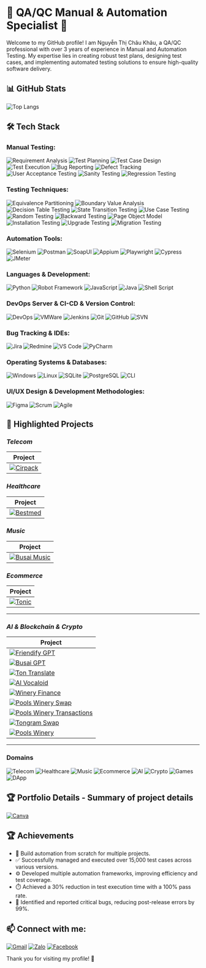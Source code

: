 # 🌟 QA/QC Manual & Automation Specialist 🌟

Welcome to my GitHub profile! I am Nguyễn Thị Châu Khâu, a QA/QC professional with over 3 years of experience in Manual and Automation Testing. My expertise lies in creating robust test plans, designing test cases, and implementing automated testing solutions to ensure high-quality software delivery.

## 📊 GitHub Stats
![Top Langs](https://github-readme-stats.vercel.app/api/top-langs/?username=chaukhau19&layout=compact&theme=radical)

## 🛠️ Tech Stack

### **Manual Testing:**
![Requirement Analysis](https://img.shields.io/badge/-Requirement_Analysis-FF5733?style=flat) 
![Test Planning](https://img.shields.io/badge/-Test_Planning-F39C12?style=flat) 
![Test Case Design](https://img.shields.io/badge/-Test_Case_Design-FFC300?style=flat) 
![Test Execution](https://img.shields.io/badge/-Test_Execution-007BFF?style=flat) 
![Bug Reporting](https://img.shields.io/badge/-Bug_Reporting-DAF7A6?style=flat) 
![Defect Tracking](https://img.shields.io/badge/-Defect_Tracking-28A745?style=flat) 
![User Acceptance Testing](https://img.shields.io/badge/-User_Acceptance_Testing-8E44AD?style=flat) 
![Sanity Testing](https://img.shields.io/badge/-Sanity_Testing-8E44AD?style=flat) 
![Regression Testing](https://img.shields.io/badge/-Regression_Testing-581845?style=flat) 

### **Testing Techniques:**
![Equivalence Partitioning](https://img.shields.io/badge/-Equivalence_Partitioning-FF5733?style=flat) 
![Boundary Value Analysis](https://img.shields.io/badge/-Boundary_Value_Analysis-F39C12?style=flat) 
![Decision Table Testing](https://img.shields.io/badge/-Decision_Table_Testing-FFC300?style=flat) 
![State Transition Testing](https://img.shields.io/badge/-State_Transition_Testing-007BFF?style=flat) 
![Use Case Testing](https://img.shields.io/badge/-Use_Case_Testing-DAF7A6?style=flat) 
![Random Testing](https://img.shields.io/badge/-Random_Testing-581845?style=flat) 
![Backward Testing](https://img.shields.io/badge/-Backward_Testing-28A745?style=flat) 
![Page Object Model](https://img.shields.io/badge/-Page_Object_Model-8E44AD?style=flat) 
![Installation Testing](https://img.shields.io/badge/-Installation_Testing-581845?style=flat) 
![Upgrade Testing](https://img.shields.io/badge/-Upgrade_Testing-FF5733?style=flat) 
![Migration Testing](https://img.shields.io/badge/-Migration_Testing-F39C12?style=flat) 

### **Automation Tools:**
![Selenium](https://img.shields.io/badge/-Selenium-blue?style=flat&logo=selenium) 
![Postman](https://img.shields.io/badge/-Postman-orange?style=flat&logo=postman) 
![SoapUI](https://img.shields.io/badge/-SoapUI-green?style=flat&logo=soapui)
![Appium](https://img.shields.io/badge/-Appium-purple?style=flat&logo=appium)
![Playwright](https://img.shields.io/badge/-Playwright-brightgreen?style=flat&logo=playwright)
![Cypress](https://img.shields.io/badge/-Cypress-darkgreen?style=flat&logo=cypress)
![JMeter](https://img.shields.io/badge/-JMeter-red?style=flat&logo=apachejmeter)

### **Languages & Development:**
![Python](https://img.shields.io/badge/-Python-blue?style=flat) 
![Robot Framework](https://img.shields.io/badge/-Robot_Framework-green?style=flat&logo=robotframework)
![JavaScript](https://img.shields.io/badge/-JavaScript-yellow?style=flat&logo=JavaScript)
![Java](https://img.shields.io/badge/-Java-red?style=flat&logo=Java)
![Shell Script](https://img.shields.io/badge/-Shell_Script-2E7C2E?style=flat&logo=gnu-bash)

### **DevOps Server & CI-CD & Version Control:**
![DevOps](https://img.shields.io/badge/-DevOps-0E76A8?style=flat&logo=devops)
![VMWare](https://img.shields.io/badge/-VMWare-0078D4?style=flat&logo=vmware)
![Jenkins](https://img.shields.io/badge/-Jenkins-D24939?style=flat&logo=jenkins)
![Git](https://img.shields.io/badge/-Git-black?style=flat&logo=git) 
![GitHub](https://img.shields.io/badge/-GitHub-grey?style=flat&logo=github) 
![SVN](https://img.shields.io/badge/-SVN-blue?style=flat&logo=subversion)

### **Bug Tracking & IDEs:**
![Jira](https://img.shields.io/badge/-Jira-0052CC?style=flat&logo=jira) 
![Redmine](https://img.shields.io/badge/-Redmine-8B0000?style=flat&logo=redmine)
![VS Code](https://img.shields.io/badge/-VS_Code-blue?style=flat&logo=visualstudiocode) 
![PyCharm](https://img.shields.io/badge/-PyCharm-green?style=flat&logo=pycharm)

### **Operating Systems & Databases:**
![Windows](https://img.shields.io/badge/-Windows-0078D4?style=flat&logo=microsoftwindows) 
![Linux](https://img.shields.io/badge/-Linux-FCC624?style=flat&logo=linux)
![SQLite](https://img.shields.io/badge/-SQLite-003B57?style=flat) 
![PostgreSQL](https://img.shields.io/badge/-PostgreSQL-336791?style=flat&logo=postgresql)
![CLI](https://img.shields.io/badge/-CLI-2E7C2E?style=flat&logo=gnu-bash)

### **UI/UX Design & Development Methodologies:**
![Figma](https://img.shields.io/badge/-Figma-F24E1E?style=flat&logo=figma)
![Scrum](https://img.shields.io/badge/-Scrum-DA1212?style=flat)
![Agile](https://img.shields.io/badge/-Agile-28A745?style=flat)

## 🌿 Highlighted Projects

### ***Telecom***
| Project                                           |
|--------------------------------------------------|
| [![Cirpack](https://img.shields.io/badge/-Cirpack-FF6F61?style=flat&logo=appveyor)](https://www.cirpack.com/) |

### ***Healthcare***
| Project                                           |
|--------------------------------------------------|
| [![Bestmed](https://img.shields.io/badge/-Bestmed-FF6F61?style=flat&logo=appveyor)](https://bestmed.au/) |

### ***Music***
| Project                                           |
|--------------------------------------------------|
| [![Busai Music](https://img.shields.io/badge/-Busai_Music-FF6F61?style=flat&logo=appveyor)](https://music.busai.me/new_music) |

### ***Ecommerce***
| Project                                           |
|--------------------------------------------------|
| [![Tonic](https://img.shields.io/badge/-Tonic-FF6F61?style=flat&logo=appveyor)](https://tonic.tongram.app/en) |

---

### ***AI & Blockchain & Crypto***
| Project                                           |
|--------------------------------------------------|
| [![Friendify GPT](https://img.shields.io/badge/-Friendify_GPT-FF6F61?style=flat&logo=appveyor)](https://friendify.ai/) |
| [![Busai GPT](https://img.shields.io/badge/-Busai_GPT-FF6F61?style=flat&logo=appveyor)](https://gpt.busai.me/) |
| [![Ton Translate](https://img.shields.io/badge/-Ton_Translate-FF6F61?style=flat&logo=appveyor)](https://gpt.busai.me/welcome) |
| [![AI Vocaloid](https://img.shields.io/badge/-AI_Vocaloid-FF6F61?style=flat&logo=appveyor)](https://ari.aurumai.io/dashboard/) |
| [![Winery Finance](https://img.shields.io/badge/-Winery_Finance-FF6F61?style=flat&logo=appveyor)](https://winery.finance/info/overview) |
| [![Pools Winery Swap](https://img.shields.io/badge/-Pools_Winery_Swap-FF6F61?style=flat&logo=appveyor)](https://swap.poolswinery.it/swap) |
| [![Pools Winery Transactions](https://img.shields.io/badge/-Pools_Winery_Transactions-FF6F61?style=flat&logo=appveyor)](https://bridge.poolswinery.it/transactions) |
| [![Tongram Swap](https://img.shields.io/badge/-Tongram_Swap-FF6F61?style=flat&logo=appveyor)](https://dex.tongram.app/) |
| [![Pools Winery](https://img.shields.io/badge/-Pools_Winery-FF6F61?style=flat&logo=appveyor)](https://poolswinery.it/) |

---

### Domains
![Telecom](https://img.shields.io/badge/-Telecom-FF6F61?style=flat) 
![Healthcare](https://img.shields.io/badge/-Healthcare-FF6F61?style=flat) 
![Music](https://img.shields.io/badge/-Music-FF6F61?style=flat) 
![Ecommerce](https://img.shields.io/badge/-Ecommerce-FF6F61?style=flat) 
![AI](https://img.shields.io/badge/-AI-FF6F61?style=flat) 
![Crypto](https://img.shields.io/badge/-Crypto-FF6F61?style=flat) 
![Games](https://img.shields.io/badge/-Games-FF6F61?style=flat) 
![DApp](https://img.shields.io/badge/-DApp-FF6F61?style=flat) 

## 🏆 Portfolio Details - Summary of project details
[![Canva](https://img.shields.io/badge/-Canva-00BDAA?style=flat&logo=canva)](https://s.net.vn/2w4i)

## 🏆 Achievements

- 🚀 Build automation from scratch for multiple projects.
- ✅ Successfully managed and executed over 15,000 test cases across various versions.
- ⚙️ Developed multiple automation frameworks, improving efficiency and test coverage.
- ⏱️ Achieved a 30% reduction in test execution time with a 100% pass rate.
- 🐞 Identified and reported critical bugs, reducing post-release errors by 99%.

## 📫 Connect with me:
[![Gmail](https://img.shields.io/badge/-Gmail-red?style=flat&logo=gmail)](mailto:chaukhau2000@gmail.com)
[![Zalo](https://img.shields.io/badge/-Zalo-0078D4?style=flat&logo=zalo)](https://zalo.me/0327720369) 
[![Facebook](https://img.shields.io/badge/-Facebook-1877F2?style=flat&logo=facebook&logoColor=white)](https://www.facebook.com/phu.nick.186?mibextid=ZbWKwL)

Thank you for visiting my profile! 🌟

